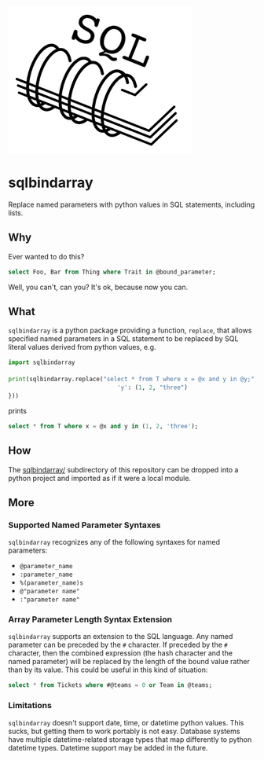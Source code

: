 ![sqlbindarray](sqlbindarray.png)

sqlbindarray
============
Replace named parameters with python values in SQL statements, including lists.

Why
---
Ever wanted to do this?
```sql
select Foo, Bar from Thing where Trait in @bound_parameter;
```
Well, you can't, can you? It's ok, because now you can.

What
----
`sqlbindarray` is a python package providing a function, `replace`, that allows
specified named parameters in a SQL statement to be replaced by SQL literal
values derived from python values, e.g.
```python
import sqlbindarray

print(sqlbindarray.replace("select * from T where x = @x and y in @y;", {
                               'y': (1, 2, "three")
}))
```
prints
```sql
select * from T where x = @x and y in (1, 2, 'three');
```

How
---
The [sqlbindarray/](sqlbindarray/) subdirectory of this repository can be
dropped into a python project and imported as if it were a local module.

More
----
### Supported Named Parameter Syntaxes
`sqlbindarray` recognizes any of the following syntaxes for named parameters:
- `@parameter_name`
- `:parameter_name`
- `%(parameter_name)s`
- `@"parameter name"`
- `:"parameter name"`

### Array Parameter Length Syntax Extension
`sqlbindarray` supports an extension to the SQL language. Any named parameter
can be preceded by the `#` character. If preceded by the `#` character, then
the combined expression (the hash character and the named parameter) will be
replaced by the length of the bound value rather than by its value. This could
be useful in this kind of situation:
```sql
select * from Tickets where #@teams = 0 or Team in @teams;
```

### Limitations
`sqlbindarray` doesn't support date, time, or datetime python values. This
sucks, but getting them to work portably is not easy. Database systems have
multiple datetime-related storage types that map differently to python datetime
types. Datetime support may be added in the future.